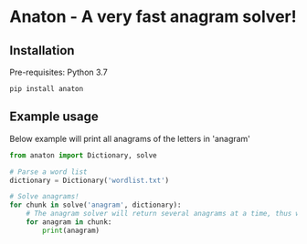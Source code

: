 # Anaton - A very fast anagram solver!

## Installation
Pre-requisites: Python 3.7
```shell script
pip install anaton
```

## Example usage
Below example will print all anagrams of the letters in 'anagram'
```python
from anaton import Dictionary, solve

# Parse a word list
dictionary = Dictionary('wordlist.txt')

# Solve anagrams!
for chunk in solve('anagram', dictionary):
    # The anagram solver will return several anagrams at a time, thus we have to iterate over the chunk returned
    for anagram in chunk:
        print(anagram)
```
